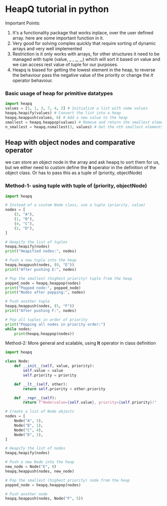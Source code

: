 # HeapQ tutorial in python 
Important Points:
1. It's a functionality package that works inplace, over the user defined array. here are some important function in it.
2. Very good for solving complex quickly that require sorting of dynamic arrays and very well implemented
3. Restriction is it only works with arrays, for other structures it need to be managed with tuple (value, _ , _, _,) which will sort it based on value and we can access rest value of tuple for our purposes.
4. Heapq is biased for getting the lowest element in the heap, to reverse the behaviour pass the negative value of the priority or change the _lt_ operator behaviour.

###  Basic usage of heap for primitive datatypes 
```python
import heapq
values = [5, 1, 3, 7, 4, 2] # Initialize a list with some values
heapq.heapify(values) # Convert the list into a heap
heapq.heappush(values, 6) # Add a new value to the heap
smallest = heapq.heappop(values) # Remove and return the smallest element from the heap
n_smallest = heapq.nsmallest(3, values) # Get the nth smallest elements from the heap
```


## Heap with object nodes and comparative operator
we can store an object node in the array and ask heapq to sort them for us, but we either need to custom define the __lt__ operator in the definition of the object class.
Or has to pass this as a tuple of (priority, objectNode)
### Method-1- using tuple with tuple of (priority, objectNode)

```python
import heapq

# Instead of a custom Node class, use a tuple (priority, value)
nodes = [
    (3, "A"),
    (1, "B"),
    (4, "C"),
    (2, "D"),
]

# Heapify the list of tuples
heapq.heapify(nodes)
print("Heapified nodes:", nodes)

# Push a new tuple into the heap
heapq.heappush(nodes, (0, "E"))
print("After pushing E:", nodes)

# Pop the smallest (highest priority) tuple from the heap
popped_node = heapq.heappop(nodes)
print("Popped node:", popped_node)
print("Nodes after popping:", nodes)

# Push another tuple
heapq.heappush(nodes, (5, "F"))
print("After pushing F:", nodes)

# Pop all tuples in order of priority
print("Popping all nodes in priority order:")
while nodes:
    print(heapq.heappop(nodes))

```


Method-2: More general and scalable, using __lt__ operator in class definition 
``` python
import heapq

class Node:
    def __init__(self, value, priority):
        self.value = value
        self.priority = priority

    def __lt__(self, other):
        return self.priority < other.priority

    def __repr__(self):
        return f"Node(value={self.value}, priority={self.priority})"

# Create a list of Node objects
nodes = [
    Node("A", 3),
    Node("B", 1),
    Node("C", 4),
    Node("D", 2),
]

# Heapify the list of nodes
heapq.heapify(nodes)

# Push a new Node into the heap
new_node = Node("E", 0)
heapq.heappush(nodes, new_node)

# Pop the smallest (highest priority) node from the heap
popped_node = heapq.heappop(nodes)

# Push another node
heapq.heappush(nodes, Node("F", 5))

```